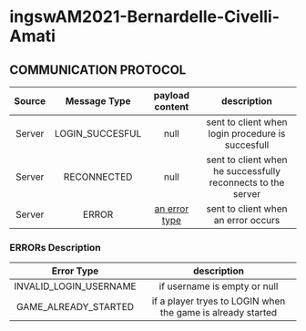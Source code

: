 # ingswAM2021-Bernardelle-Civelli-Amati



## COMMUNICATION PROTOCOL

| Source      | Message Type  | payload content    |  description
| :----:        |    :----:   |          :----:  |     :----:  |
| Server     | LOGIN_SUCCESFUL       | null    | sent to client when login procedure is succesfull
| Server     | RECONNECTED        | null     | sent to client when he successfully reconnects to the server
| Server     | ERROR        | [an error type](#ERRORs-Description)     | sent to client when an error occurs




### ERRORs Description

| Error Type   |  description  
| :----:        |    :----:   |        
| INVALID_LOGIN_USERNAME     | if username is empty or null
| GAME_ALREADY_STARTED     | if a player tryes to LOGIN when the game is already started
